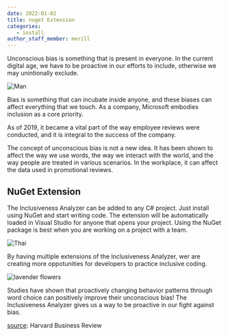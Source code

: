 ```yaml
---
date: 2022-01-02
title: nuget Extension
categories: 
   - install
author_staff_member: merill
---
```

Unconscious bias is something that is present in everyone. In the current digital age, we have to be proactive in our efforts to include, otherwise we may unintionally exclude.

![Man](https://source.unsplash.com/random/1500x1146)

Bias is something that can incubate inside anyone, and these biases can affect everything that we touch. As a company, Microsoft embodies inclusion as a core priority.

As of 2019, it became a vital part of the way employee reviews were conducted, and it is integral to the success of the company.

The concept of unconscious bias is not a new idea. It has been shown to affect the way we use words, the way we interact with the world, and the way people are treated in various scenarios. In the workplace, it can affect the data used in promotional reviews.

## NuGet Extension

The Inclusiveness Analyzer can be added to any C# project. Just install using NuGet and start writing code. The extension will be automatically loaded in Visual Studio for anyone that opens your project. Using the NuGet package is best when you are working on a project with a team.

![Thai](https://source.unsplash.com/random/1500x1147)

By having multiple extensions of the Inclusiveness Analyzer, wer are creating more oppotunities for developers to practice inclusive coding.

![lavender flowers](https://source.unsplash.com/random/1500x1148)

Studies have shown that proactively changing behavior patterns through word choice can positively improve their unconscious bias! The Inclusiveness Analyzer gives us a way to be proactive in our fight against bias.

[source](https://hbr.org/2021/09/unconscious-bias-training-that-works): Harvard Business Review
